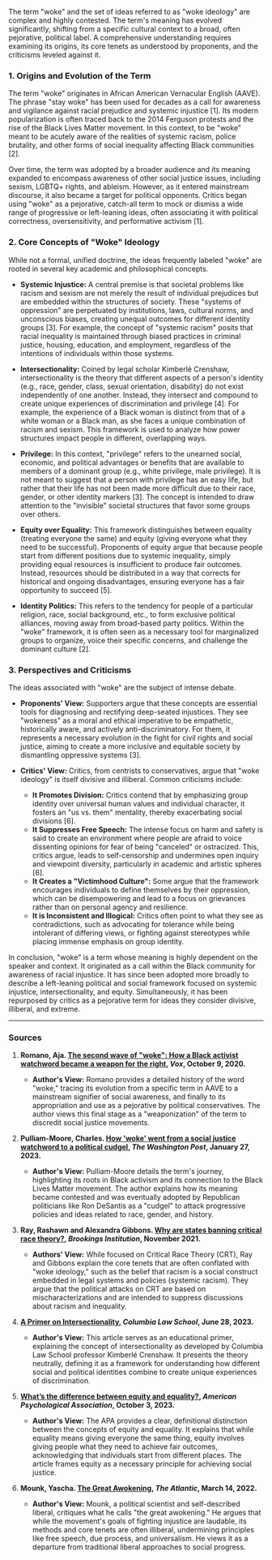 The term "woke" and the set of ideas referred to as "woke ideology" are complex and highly contested. The term's meaning has evolved significantly, shifting from a specific cultural context to a broad, often pejorative, political label. A comprehensive understanding requires examining its origins, its core tenets as understood by proponents, and the criticisms leveled against it.

### 1. Origins and Evolution of the Term

The term "woke" originates in African American Vernacular English (AAVE). The phrase "stay woke" has been used for decades as a call for awareness and vigilance against racial prejudice and systemic injustice [1]. Its modern popularization is often traced back to the 2014 Ferguson protests and the rise of the Black Lives Matter movement. In this context, to be "woke" meant to be acutely aware of the realities of systemic racism, police brutality, and other forms of social inequality affecting Black communities [2].

Over time, the term was adopted by a broader audience and its meaning expanded to encompass awareness of other social justice issues, including sexism, LGBTQ+ rights, and ableism. However, as it entered mainstream discourse, it also became a target for political opponents. Critics began using "woke" as a pejorative, catch-all term to mock or dismiss a wide range of progressive or left-leaning ideas, often associating it with political correctness, oversensitivity, and performative activism [1].

### 2. Core Concepts of "Woke" Ideology

While not a formal, unified doctrine, the ideas frequently labeled "woke" are rooted in several key academic and philosophical concepts.

*   **Systemic Injustice:** A central premise is that societal problems like racism and sexism are not merely the result of individual prejudices but are embedded within the structures of society. These "systems of oppression" are perpetuated by institutions, laws, cultural norms, and unconscious biases, creating unequal outcomes for different identity groups [3]. For example, the concept of "systemic racism" posits that racial inequality is maintained through biased practices in criminal justice, housing, education, and employment, regardless of the intentions of individuals within those systems.

*   **Intersectionality:** Coined by legal scholar Kimberlé Crenshaw, intersectionality is the theory that different aspects of a person's identity (e.g., race, gender, class, sexual orientation, disability) do not exist independently of one another. Instead, they intersect and compound to create unique experiences of discrimination and privilege [4]. For example, the experience of a Black woman is distinct from that of a white woman or a Black man, as she faces a unique combination of racism and sexism. This framework is used to analyze how power structures impact people in different, overlapping ways.

*   **Privilege:** In this context, "privilege" refers to the unearned social, economic, and political advantages or benefits that are available to members of a dominant group (e.g., white privilege, male privilege). It is not meant to suggest that a person with privilege has an easy life, but rather that their life has not been made more difficult due to their race, gender, or other identity markers [3]. The concept is intended to draw attention to the "invisible" societal structures that favor some groups over others.

*   **Equity over Equality:** This framework distinguishes between equality (treating everyone the same) and equity (giving everyone what they need to be successful). Proponents of equity argue that because people start from different positions due to systemic inequality, simply providing equal resources is insufficient to produce fair outcomes. Instead, resources should be distributed in a way that corrects for historical and ongoing disadvantages, ensuring everyone has a fair opportunity to succeed [5].

*   **Identity Politics:** This refers to the tendency for people of a particular religion, race, social background, etc., to form exclusive political alliances, moving away from broad-based party politics. Within the "woke" framework, it is often seen as a necessary tool for marginalized groups to organize, voice their specific concerns, and challenge the dominant culture [2].

### 3. Perspectives and Criticisms

The ideas associated with "woke" are the subject of intense debate.

*   **Proponents' View:** Supporters argue that these concepts are essential tools for diagnosing and rectifying deep-seated injustices. They see "wokeness" as a moral and ethical imperative to be empathetic, historically aware, and actively anti-discriminatory. For them, it represents a necessary evolution in the fight for civil rights and social justice, aiming to create a more inclusive and equitable society by dismantling oppressive systems [3].

*   **Critics' View:** Critics, from centrists to conservatives, argue that "woke ideology" is itself divisive and illiberal. Common criticisms include:
    *   **It Promotes Division:** Critics contend that by emphasizing group identity over universal human values and individual character, it fosters an "us vs. them" mentality, thereby exacerbating social divisions [6].
    *   **It Suppresses Free Speech:** The intense focus on harm and safety is said to create an environment where people are afraid to voice dissenting opinions for fear of being "canceled" or ostracized. This, critics argue, leads to self-censorship and undermines open inquiry and viewpoint diversity, particularly in academic and artistic spheres [6].
    *   **It Creates a "Victimhood Culture":** Some argue that the framework encourages individuals to define themselves by their oppression, which can be disempowering and lead to a focus on grievances rather than on personal agency and resilience.
    *   **It is Inconsistent and Illogical:** Critics often point to what they see as contradictions, such as advocating for tolerance while being intolerant of differing views, or fighting against stereotypes while placing immense emphasis on group identity.

In conclusion, "woke" is a term whose meaning is highly dependent on the speaker and context. It originated as a call within the Black community for awareness of racial injustice. It has since been adopted more broadly to describe a left-leaning political and social framework focused on systemic injustice, intersectionality, and equity. Simultaneously, it has been repurposed by critics as a pejorative term for ideas they consider divisive, illiberal, and extreme.

---

### Sources

1.  **Romano, Aja. [The second wave of "woke": How a Black activist watchword became a weapon for the right](https://www.vox.com/culture/21437879/woke-definition-history-meaning-appropriation-culture-wars), *Vox*, October 9, 2020.**
    *   **Author's View:** Romano provides a detailed history of the word "woke," tracing its evolution from a specific term in AAVE to a mainstream signifier of social awareness, and finally to its appropriation and use as a pejorative by political conservatives. The author views this final stage as a "weaponization" of the term to discredit social justice movements.

2.  **Pulliam-Moore, Charles. [How 'woke' went from a social justice watchword to a political cudgel](https://www.washingtonpost.com/politics/2023/01/27/woke-word-history-desantis-republicans/), *The Washington Post*, January 27, 2023.**
    *   **Author's View:** Pulliam-Moore details the term's journey, highlighting its roots in Black activism and its connection to the Black Lives Matter movement. The author explains how its meaning became contested and was eventually adopted by Republican politicians like Ron DeSantis as a "cudgel" to attack progressive policies and ideas related to race, gender, and history.

3.  **Ray, Rashawn and Alexandra Gibbons. [Why are states banning critical race theory?](https://www.brookings.edu/articles/why-are-states-banning-critical-race-theory/), *Brookings Institution*, November 2021.**
    *   **Authors' View:** While focused on Critical Race Theory (CRT), Ray and Gibbons explain the core tenets that are often conflated with "woke ideology," such as the belief that racism is a social construct embedded in legal systems and policies (systemic racism). They argue that the political attacks on CRT are based on mischaracterizations and are intended to suppress discussions about racism and inequality.

4.  **[A Primer on Intersectionality](https://www.law.columbia.edu/news/archive/primer-intersectionality), *Columbia Law School*, June 28, 2023.**
    *   **Author's View:** This article serves as an educational primer, explaining the concept of intersectionality as developed by Columbia Law School professor Kimberlé Crenshaw. It presents the theory neutrally, defining it as a framework for understanding how different social and political identities combine to create unique experiences of discrimination.

5.  **[What’s the difference between equity and equality?](https://www.apa.org/topics/equity-diversity-inclusion/equity-vs-equality), *American Psychological Association*, October 3, 2023.**
    *   **Author's View:** The APA provides a clear, definitional distinction between the concepts of equity and equality. It explains that while equality means giving everyone the same thing, equity involves giving people what they need to achieve fair outcomes, acknowledging that individuals start from different places. The article frames equity as a necessary principle for achieving social justice.

6.  **Mounk, Yascha. [The Great Awokening](https://www.theatlantic.com/ideas/archive/2022/03/great-awokening-social-justice-liberalism/627099/), *The Atlantic*, March 14, 2022.**
    *   **Author's View:** Mounk, a political scientist and self-described liberal, critiques what he calls "the great awokening." He argues that while the movement's goals of fighting injustice are laudable, its methods and core tenets are often illiberal, undermining principles like free speech, due process, and universalism. He views it as a departure from traditional liberal approaches to social progress.